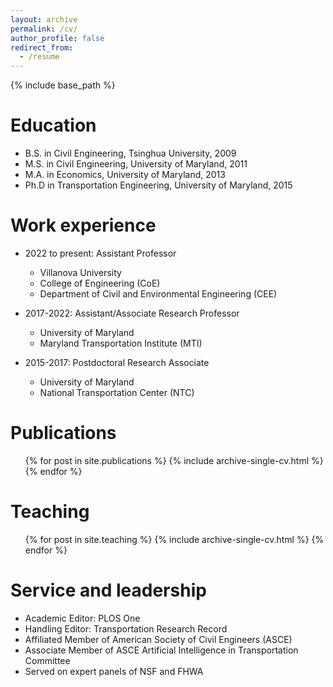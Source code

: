 ```yaml
---
layout: archive
permalink: /cv/
author_profile: false
redirect_from:
  - /resume
---
```


{% include base_path %}

Education
======
* B.S. in Civil Engineering, Tsinghua University, 2009
* M.S. in Civil Engineering, University of Maryland, 2011
* M.A. in Economics, University of Maryland, 2013
* Ph.D in Transportation Engineering, University of Maryland, 2015

Work experience
======
* 2022 to present: Assistant Professor
  * Villanova University
  * College of Engineering (CoE)
  * Department of Civil and Environmental Engineering (CEE)

* 2017-2022: Assistant/Associate Research Professor
  * University of Maryland
  * Maryland Transportation Institute (MTI)

* 2015-2017: Postdoctoral Research Associate
  * University of Maryland
  * National Transportation Center (NTC)


Publications
======
  <ul>{% for post in site.publications %}
    {% include archive-single-cv.html %}
  {% endfor %}</ul>
  
  
Teaching
======
  <ul>{% for post in site.teaching %}
    {% include archive-single-cv.html %}
  {% endfor %}</ul>
  
Service and leadership
======
* Academic Editor: PLOS One
* Handling Editor: Transportation Research Record 
* Affiliated Member of American Society of Civil Engineers (ASCE)
* Associate Member of ASCE Artificial Intelligence in Transportation Committee
* Served on expert panels of NSF and FHWA
